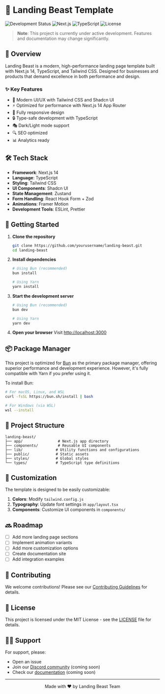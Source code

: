 # 🚀 Landing Beast Template

![Development Status](https://img.shields.io/badge/status-in%20development-yellow)
![Next.js](https://img.shields.io/badge/Next.js-14-black)
![TypeScript](https://img.shields.io/badge/TypeScript-5.0-blue)
![License](https://img.shields.io/badge/license-MIT-green)

> **Note**: This project is currently under active development. Features and documentation may change significantly.

## 🎯 Overview

Landing Beast is a modern, high-performance landing page template built with Next.js 14, TypeScript, and Tailwind CSS. Designed for businesses and products that demand excellence in both performance and design.

### ✨ Key Features

- 🎨 Modern UI/UX with Tailwind CSS and Shadcn UI
- ⚡ Optimized for performance with Next.js 14 App Router
- 📱 Fully responsive design
- 🔒 Type-safe development with TypeScript
- 🎭 Dark/Light mode support
- 🔍 SEO optimized
- 📊 Analytics ready

## 🛠️ Tech Stack

- **Framework**: Next.js 14
- **Language**: TypeScript
- **Styling**: Tailwind CSS
- **UI Components**: Shadcn UI
- **State Management**: Zustand
- **Form Handling**: React Hook Form + Zod
- **Animations**: Framer Motion
- **Development Tools**: ESLint, Prettier

## 🚀 Getting Started

1. **Clone the repository**

   ```bash
   git clone https://github.com/yourusername/landing-beast.git
   cd landing-beast
   ```

2. **Install dependencies**

   ```bash
   # Using Bun (recommended)
   bun install

   # Using Yarn
   yarn install
   ```

3. **Start the development server**

   ```bash
   # Using Bun (recommended)
   bun dev

   # Using Yarn
   yarn dev
   ```

4. **Open your browser**
   Visit [http://localhost:3000](http://localhost:3000)

## 📦 Package Manager

This project is optimized for [Bun](https://bun.sh) as the primary package manager, offering superior performance and development experience. However, it's fully compatible with Yarn if you prefer using it.

To install Bun:

```bash
# For macOS, Linux, and WSL
curl -fsSL https://bun.sh/install | bash

# For Windows (via WSL)
wsl --install
```

## 📁 Project Structure

```
landing-beast/
├── app/                # Next.js app directory
├── components/         # Reusable UI components
├── lib/               # Utility functions and configurations
├── public/            # Static assets
├── styles/            # Global styles
└── types/             # TypeScript type definitions
```

## 🎨 Customization

The template is designed to be easily customizable:

1. **Colors**: Modify `tailwind.config.js`
2. **Typography**: Update font settings in `app/layout.tsx`
3. **Components**: Customize UI components in `components/`

## 🔜 Roadmap

- [ ] Add more landing page sections
- [ ] Implement animation variants
- [ ] Add more customization options
- [ ] Create documentation site
- [ ] Add integration examples

## 🤝 Contributing

We welcome contributions! Please see our [Contributing Guidelines](CONTRIBUTING.md) for details.

## 📝 License

This project is licensed under the MIT License - see the [LICENSE](LICENSE) file for details.

## 🙋‍♂️ Support

For support, please:

- Open an issue
- Join our [Discord community](#) (coming soon)
- Check our [documentation](#) (coming soon)

---

<p align="center">Made with ❤️ by Landing Beast Team</p>
